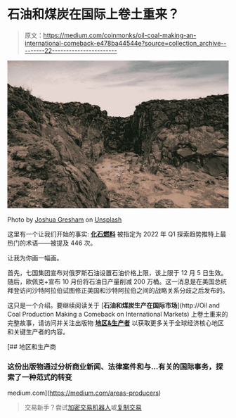 # 石油和煤炭在国际上卷土重来？

> 原文：<https://medium.com/coinmonks/oil-coal-making-an-international-comeback-e478ba44544e?source=collection_archive---------22----------------------->

![](img/b349950d6aced2479723a8c3d538a568.png)

Photo by [Joshua Gresham](https://unsplash.com/@hammy?utm_source=medium&utm_medium=referral) on [Unsplash](https://unsplash.com?utm_source=medium&utm_medium=referral)

这里有一个让我们开始的事实: [**化石燃料**](https://www.offshore-technology.com/comment/exploration-trends-fossil-fuels-leads-twitter-mentions-in-q1-2022/) 被指定为 2022 年 Q1 探索趋势推特上最热门的术语——被提及 446 次。

让我为你画一幅画。

首先，七国集团宣布对俄罗斯石油设置石油价格上限，该上限于 12 月 5 日生效。随后，欧佩克+宣布 10 月份将石油日产量削减 200 万桶。这一消息是在美国总统拜登访问沙特阿拉伯试图修正美国和沙特阿拉伯之间的战略关系分歧之后发布的。

这只是一个介绍。要继续阅读关于 [**石油和煤炭生产在国际市场**](http://Oil and Coal Production Making a Comeback on International Markets) 上卷土重来的完整故事，请访问并关注出版物 [**地区&生产者**](https://medium.com/areas-producers) 以获取更多关于全球经济核心地区和关键生产者的内容。

[](https://medium.com/areas-producers) [## 地区和生产商

### 这份出版物通过分析商业新闻、法律案件和与…有关的国际事务，探索了一种范式的转变

medium.com](https://medium.com/areas-producers) 

> 交易新手？尝试[加密交易机器人](/coinmonks/crypto-trading-bot-c2ffce8acb2a)或[复制交易](/coinmonks/top-10-crypto-copy-trading-platforms-for-beginners-d0c37c7d698c)